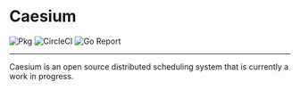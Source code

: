 # Caesium

![Pkg][Pkg Widget] ![CircleCI][CircleCI Widget] ![Go Report][Go Report Widget]

----

Caesium is an open source distributed scheduling system that is currently a work in progress.

[Pkg]: https://pkg.go.dev/github.com/caesium-dev/caesium
[Pkg Widget]: https://pkg.go.dev/badge/github.com/caesium-dev/caesium.svg
[CircleCI]: https://app.circleci.com/pipelines/github/caesium-dev/caesium
[CircleCI Widget]: https://circleci.com/gh/caesium-dev/caesium.svg?style=shield
[Go Report]: https://goreportcard.com/report/github.com/caesium-dev/caesium
[Go Report Widget]: https://goreportcard.com/badge/github.com/caesium-dev/caesium